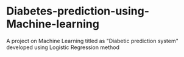 # Diabetes-prediction-using-Machine-learning
A project on Machine Learning titled as "Diabetic prediction system" developed using Logistic Regression method
